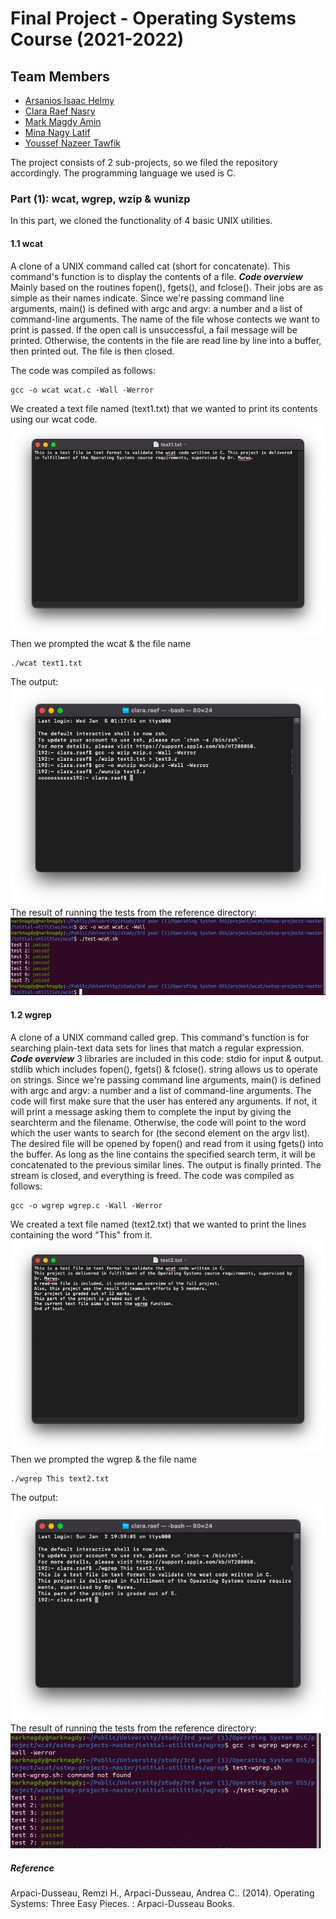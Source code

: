 # Final Project - Operating Systems Course (2021-2022)
## Team Members
- [Arsanios Isaac Helmy](https://github.com/arsaniisaac)
- [Clara Raef Nasry](https://github.com/Clara-Raef)
- [Mark Magdy Amin](https://github.com/markmagdy822000)
- [Mina Nagy Latif](https://github.com/MinaNagyLatif)
- [Youssef Nazeer Tawfik](https://github.com/Yousef-nazeer)

The project consists of 2 sub-projects, so we filed the repository accordingly. The programming language we used is C.

### Part (1): wcat, wgrep, wzip & wunizp
In this part, we cloned the functionality of 4 basic UNIX utilities.

#### 1.1 wcat
A clone of a UNIX command called cat (short for concatenate). This command's function is to display the contents of a file.
***Code overview***
Mainly based on the routines fopen(), fgets(), and fclose(). Their jobs are as simple as their names indicate.
Since we're passing command line arguments, main() is defined with argc and argv: a number and a list of command-line arguments.
The name of the file whose contects we want to print is passed. If the open call is unsuccessful, a fail message will be printed. Otherwise, the contents in the file are read line by line into a buffer, then printed out. The file is then closed.

The code was compiled as follows:
```
gcc -o wcat wcat.c -Wall -Werror
```
We created a text file named (text1.txt) that we wanted to print its contents using our wcat code.
![text1](https://github.com/Clara-Raef/OS-Final-Project/blob/main/Part%201/wcat/test/WCAT%20-%20Text%20file.png)
Then we prompted the wcat & the file name
```
./wcat text1.txt
```
The output:
![wcat](https://github.com/Clara-Raef/OS-Final-Project/blob/main/Part%201/wcat/test/WCAT%20TEXT.png)
The result of running the tests from the reference directory:
![Test](https://github.com/Clara-Raef/OS-Final-Project/blob/main/Part%201/wcat/test/WCAT%20TEST.jpeg)


#### 1.2 wgrep
A clone of a UNIX command called grep. This command's function is for searching plain-text data sets for lines that match a regular expression.
***Code overview***
3 libraries are included in this code: stdio for input & output. stdlib which includes fopen(), fgets() & fclose(). string allows us to operate on strings.
Since we're passing command line arguments, main() is defined with argc and argv: a number and a list of command-line arguments.
The code will first make sure that the user has entered any arguments. If not, it will print a message asking them to complete the input by giving the searchterm and the filename. Otherwise, the code will point to the word which the user wants to search for (the second element on the argv list). The desired file will be opened by fopen() and read from it using fgets() into the buffer. As long as the line contains the specified search term, it will be concatenated to the previous similar lines. The output is finally printed. The stream is closed, and everything is freed.
The code was compiled as follows:
```
gcc -o wgrep wgrep.c -Wall -Werror
```
We created a text file named (text2.txt) that we wanted to print the lines containing the word "This" from it.
![text2](https://github.com/Clara-Raef/OS-Final-Project/blob/main/Part%201/wgrep/test/WGREP%20-%20Text%20file.png)
Then we prompted the wgrep & the file name
```
./wgrep This text2.txt
```
The output:
![wgrep](https://github.com/Clara-Raef/OS-Final-Project/blob/main/Part%201/wgrep/test/WGREP.png)
The result of running the tests from the reference directory:
![Test](https://github.com/Clara-Raef/OS-Final-Project/blob/main/Part%201/wgrep/test/WGREP%20TEST.jpeg)



##### Reference
Arpaci-Dusseau, Remzi H., Arpaci-Dusseau, Andrea C.. (2014). Operating Systems: Three Easy Pieces. : Arpaci-Dusseau Books.




